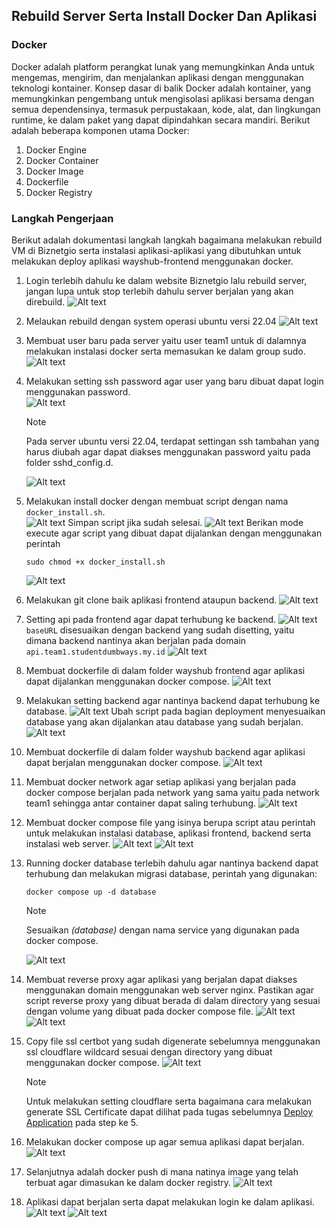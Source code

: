 ## Rebuild Server Serta Install Docker Dan Aplikasi

### Docker
Docker adalah platform perangkat lunak yang memungkinkan Anda untuk mengemas, mengirim, dan menjalankan aplikasi dengan menggunakan teknologi kontainer. Konsep dasar di balik Docker adalah kontainer, yang memungkinkan pengembang untuk mengisolasi aplikasi bersama dengan semua dependensinya, termasuk perpustakaan, kode, alat, dan lingkungan runtime, ke dalam paket yang dapat dipindahkan secara mandiri. Berikut adalah beberapa komponen utama Docker:
1. Docker Engine
2. Docker Container
3. Docker Image
4. Dockerfile
5. Docker Registry

### Langkah Pengerjaan
Berikut adalah dokumentasi langkah langkah bagaimana melakukan rebuild VM di Biznetgio serta instalasi aplikasi-aplikasi yang dibutuhkan untuk melakukan deploy aplikasi wayshub-frontend menggunakan docker.

1. Login terlebih dahulu ke dalam website Biznetgio lalu rebuild server, jangan lupa untuk stop terlebih dahulu server berjalan yang akan direbuild.
![Alt text](docker-and-docker-compose/rebuild-server-1.png)

2. Melaukan rebuild dengan system operasi ubuntu versi 22.04
![Alt text](docker-and-docker-compose/rebuild-server-2.png)

3. Membuat user baru pada server yaitu user team1 untuk di dalamnya melakukan instalasi docker serta memasukan ke dalam group sudo.
![Alt text](docker-and-docker-compose/make-user.png)

4. Melakukan setting ssh password agar user yang baru dibuat dapat login menggunakan password.  
![Alt text](docker-and-docker-compose/setting-ssh-password-2.png)
    
    >[!NOTE]
    >Pada server ubuntu versi 22.04, terdapat settingan ssh tambahan yang harus diubah agar dapat diakses menggunakan password yaitu pada folder sshd_config.d.

    ![Alt text](docker-and-docker-compose/setting-ssh-password-4.png)

5. Melakukan install docker dengan membuat script dengan nama `docker_install.sh`.  
![Alt text](docker-and-docker-compose/docker-install-1.png)
Simpan script jika sudah selesai.
![Alt text](docker-and-docker-compose/docker-install-2.png)
Berikan mode execute agar script yang dibuat dapat dijalankan dengan menggunakan perintah 
    ```
    sudo chmod +x docker_install.sh
    ```
    ![Alt text](docker-and-docker-compose/docker-install-3.png)

6. Melakukan git clone baik aplikasi frontend ataupun backend.
![Alt text](docker-and-docker-compose/git-clone.png)

7. Setting api pada frontend agar dapat terhubung ke backend.
![Alt text](docker-and-docker-compose/setting-api-fe-1.png)
`baseURL` disesuaikan dengan backend yang sudah disetting, yaitu dimana backend nantinya akan berjalan pada domain `api.team1.studentdumbways.my.id`
![Alt text](docker-and-docker-compose/setting-api-fe-2.png)

8. Membuat dockerfile di dalam folder wayshub frontend agar aplikasi dapat dijalankan menggunakan docker compose.
![Alt text](docker-and-docker-compose/dockerfile-fe.png)

9. Melakukan setting backend agar nantinya backend dapat terhubung ke database.
![Alt text](docker-and-docker-compose/setting-backend-be-1.png)
Ubah script pada bagian deployment menyesuaikan database yang akan dijalankan atau database yang sudah berjalan.
![Alt text](docker-and-docker-compose/setting-backend-be-2.png) 

10. Membuat dockerfile di dalam folder wayshub backend agar aplikasi dapat berjalan menggunakan docker compose. 
![Alt text](docker-and-docker-compose/dockerfile-be.png) 

11. Membuat docker network agar setiap aplikasi yang berjalan pada docker compose berjalan pada network yang sama yaitu pada network team1 sehingga antar container dapat saling terhubung. 
![Alt text](docker-and-docker-compose/creat-docker-network.png) 

12. Membuat docker compose file yang isinya berupa script atau perintah untuk melakukan instalasi database, aplikasi frontend, backend serta instalasi web server. 
![Alt text](docker-and-docker-compose/docker-compose-1.png) 
![Alt text](docker-and-docker-compose/docker-compose-2.png) 

13. Running docker database terlebih dahulu agar nantinya backend dapat terhubung dan melakukan migrasi database, perintah yang digunakan:
    ```
    docker compose up -d database
    ```
    >[!NOTE]
    >Sesuaikan *(database)* dengan nama service yang digunakan pada docker compose.

    ![Alt text](docker-and-docker-compose/running-docker-db.png) 

14. Membuat reverse proxy agar aplikasi yang berjalan dapat diakses menggunakan domain menggunakan web server nginx. Pastikan agar script reverse proxy yang dibuat berada di dalam directory yang sesuai dengan volume yang dibuat pada docker compose file.
![Alt text](docker-and-docker-compose/make-reverse-proxy.png) 
![Alt text](docker-and-docker-compose/make-reverse-proxy-2.png) 

15. Copy file ssl certbot yang sudah digenerate sebelumnya menggunakan ssl cloudflare wildcard sesuai dengan directory yang dibuat menggunakan docker compose.
![Alt text](docker-and-docker-compose/copy-ssl-cloudflare.png)
    >[!NOTE]
    >Untuk melakukan setting cloudflare serta bagaimana cara melakukan generate SSL Certificate dapat dilihat pada tugas sebelumnya [Deploy Application](../../Week-1/Day-2/deploy-application.md) pada step ke 5.

16. Melakukan docker compose up agar semua aplikasi dapat berjalan.  
![Alt text](docker-and-docker-compose/docker-compose-up.png)

17. Selanjutnya adalah docker push di mana natinya image yang telah terbuat agar dimasukan ke dalam docker registry.
![Alt text](docker-and-docker-compose/docker-push.png) 

18. Aplikasi dapat berjalan serta dapat melakukan login ke dalam aplikasi.
![Alt text](docker-and-docker-compose/registration.png) 
![Alt text](docker-and-docker-compose/Login.png) 